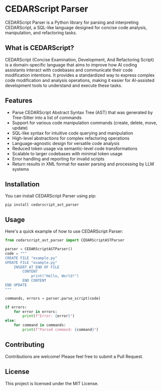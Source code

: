 # CEDARScript Parser

CEDARScript Parser is a Python library for parsing and interpreting CEDARScript, a SQL-like language designed for concise code analysis, manipulation, and refactoring tasks.

## What is CEDARScript?

CEDARScript (Concise Examination, Development, And Refactoring Script) is a domain-specific language that
aims to improve how AI coding assistants interact with codebases and communicate their code modification intentions.
It provides a standardized way to express complex code modification and analysis operations, making it easier for 
AI-assisted development tools to understand and execute these tasks.

## Features

- Parse CEDARScript Abstract Syntax Tree (AST) that was generated by Tree-Sitter into a list of commands
- Support for various code manipulation commands (create, delete, move, update)
- SQL-like syntax for intuitive code querying and manipulation
- High-level abstractions for complex refactoring operations
- Language-agnostic design for versatile code analysis
- Reduced token usage via semantic-level code transformations
- Scalable to larger codebases with minimal token usage
- Error handling and reporting for invalid scripts
- Return results in XML format for easier parsing and processing by LLM systems

## Installation

You can install CEDARScript Parser using pip:

```
pip install cedarscript_ast_parser
```

## Usage

Here's a quick example of how to use CEDARScript Parser:

```python
from cedarscript_ast_parser import CEDARScriptASTParser

parser = CEDARScriptASTParser()
code = """
CREATE FILE "example.py"
UPDATE FILE "example.py"
    INSERT AT END OF FILE
        CONTENT
            print("Hello, World!")
        END CONTENT
END UPDATE
"""

commands, errors = parser.parse_script(code)

if errors:
    for error in errors:
        print(f"Error: {error}")
else:
    for command in commands:
        print(f"Parsed command: {command}")
```

## Contributing

Contributions are welcome! Please feel free to submit a Pull Request.

## License

This project is licensed under the MIT License.
